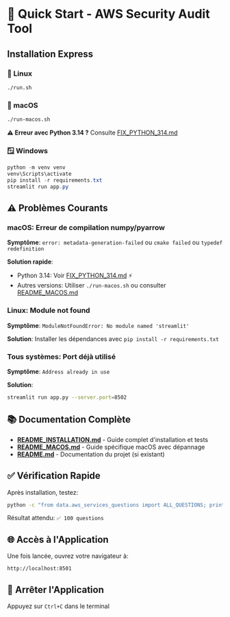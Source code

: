# 🚀 Quick Start - AWS Security Audit Tool

## Installation Express

### 🐧 Linux
```bash
./run.sh
```

### 🍎 macOS
```bash
./run-macos.sh
```

**⚠️ Erreur avec Python 3.14 ?** Consulte [FIX_PYTHON_314.md](FIX_PYTHON_314.md)

### 🪟 Windows
```powershell
python -m venv venv
venv\Scripts\activate
pip install -r requirements.txt
streamlit run app.py
```

## ⚠️ Problèmes Courants

### macOS: Erreur de compilation numpy/pyarrow
**Symptôme**: `error: metadata-generation-failed` ou `cmake failed` ou `typedef redefinition`

**Solution rapide**:
- Python 3.14: Voir [FIX_PYTHON_314.md](FIX_PYTHON_314.md) ⚡
- Autres versions: Utiliser `./run-macos.sh` ou consulter [README_MACOS.md](README_MACOS.md)

### Linux: Module not found
**Symptôme**: `ModuleNotFoundError: No module named 'streamlit'`

**Solution**: Installer les dépendances avec `pip install -r requirements.txt`

### Tous systèmes: Port déjà utilisé
**Symptôme**: `Address already in use`

**Solution**:
```bash
streamlit run app.py --server.port=8502
```

## 📚 Documentation Complète

- **[README_INSTALLATION.md](README_INSTALLATION.md)** - Guide complet d'installation et tests
- **[README_MACOS.md](README_MACOS.md)** - Guide spécifique macOS avec dépannage
- **[README.md](README.md)** - Documentation du projet (si existant)

## ✅ Vérification Rapide

Après installation, testez:

```bash
python -c "from data.aws_services_questions import ALL_QUESTIONS; print(f'✅ {len(ALL_QUESTIONS)} questions')"
```

Résultat attendu: `✅ 100 questions`

## 🌐 Accès à l'Application

Une fois lancée, ouvrez votre navigateur à:
```
http://localhost:8501
```

## 🛑 Arrêter l'Application

Appuyez sur `Ctrl+C` dans le terminal
